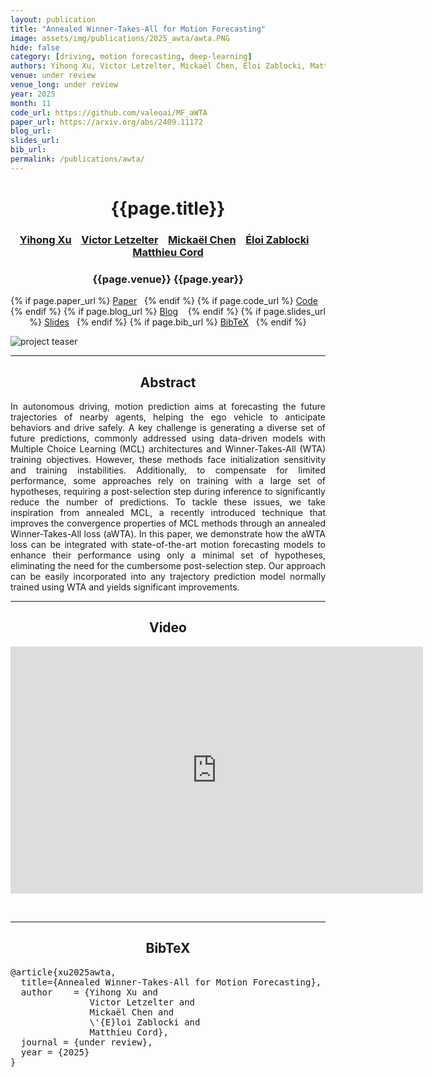 ```yaml
---
layout: publication
title: "Annealed Winner-Takes-All for Motion Forecasting" 
image: assets/img/publications/2025_awta/awta.PNG
hide: false
category: [driving, motion forecasting, deep-learning]
authors: Yihong Xu, Victor Letzelter, Mickaël Chen, Éloi Zablocki, Matthieu Cord
venue: under review
venue_long: under review
year: 2025
month: 11
code_url: https://github.com/valeoai/MF_aWTA
paper_url: https://arxiv.org/abs/2409.11172
blog_url: 
slides_url: 
bib_url: 
permalink: /publications/awta/
---
```


<h1 align="center"> {{page.title}} </h1>
<!-- Simple call of authors -->
<!-- <h3 align="center"> {{page.authors}} </h3> -->
<!-- Alternatively you can add links to author pages -->
<h3 align="center"> <a href="https://scholar.google.fr/citations?user=vMLRRVkAAAAJ">Yihong Xu</a> &nbsp;&nbsp; <a href="https://victorletzelter.github.io">Victor Letzelter</a> &nbsp;&nbsp; <a href="https://scholar.google.com/citations?user=QnRpMJAAAAAJ">Mickaël Chen</a> &nbsp;&nbsp; <a href="https://scholar.google.fr/citations?user=dOkbUmEAAAAJ">Éloi Zablocki</a> &nbsp;&nbsp; <a href="https://cord.isir.upmc.fr/">Matthieu Cord</a></h3>


<h3 align="center"> {{page.venue}} {{page.year}} </h3>

<div align="center">
  <p>
    {% if page.paper_url %}
    <a href="{{ page.paper_url }}"><i class="far fa-file-pdf"></i> Paper</a>&nbsp;&nbsp;
    {% endif %}
    {% if page.code_url %}
    <a href="{{ page.code_url }}"><i class="fab fa-github"></i> Code</a> &nbsp;&nbsp;
    {% endif %}
    {% if page.blog_url %}
    <a href="{{ page.blog_url }}"><i class="fab fa-blogger"></i> Blog</a> &nbsp;&nbsp;
    {% endif %}
    {% if page.slides_url %}
    <a href="{{ page.slides_url }}"><i class="far fa-file-pdf"></i> Slides</a>&nbsp;&nbsp;
    {% endif %}
    {% if page.bib_url %}
    <a href="{{ page.bib_url}}"><i class="far fa-file-alt"></i> BibTeX</a>&nbsp;&nbsp;
    {% endif %}
  </p>
</div>


<div class="publication-teaser">
    <img src="../../{{ page.image }}" alt="project teaser"/>
</div>


<hr>

<h2  align="center">Abstract</h2>

<p align="justify">In autonomous driving, motion prediction aims at forecasting the future trajectories of nearby agents, helping the ego vehicle to anticipate behaviors and drive safely. A key challenge is generating a diverse set of future predictions, commonly addressed using data-driven models with Multiple Choice Learning (MCL) architectures and Winner-Takes-All (WTA) training objectives. However, these methods face initialization sensitivity and training instabilities. Additionally, to compensate for limited performance, some approaches rely on training with a large set of hypotheses, requiring a post-selection step during inference to significantly reduce the number of predictions. To tackle these issues, we take inspiration from annealed MCL, a recently introduced technique that improves the convergence properties of MCL methods through an annealed Winner-Takes-All loss (aWTA). In this paper, we demonstrate how the aWTA loss can be integrated with state-of-the-art motion forecasting models to enhance their performance using only a minimal set of hypotheses, eliminating the need for the cumbersome post-selection step. Our approach can be easily incorporated into any trajectory prediction model normally trained using WTA and yields significant improvements.</p>

<hr>
<h2 align="center"> Video</h2>

<p align="center">
  <iframe width="660" height="395" src="https://www.youtube.com/embed/EOsIayPi7Lw?si=1S2JDqEFa3GlMjJc" frameborder="0" allow="autoplay; encrypted-media" allowfullscreen align="center"></iframe>
</p>

<br>
<hr>

<h2  align="center">BibTeX</h2>
<left>
  <pre class="bibtex-box">
@article{xu2025awta,
  title={Annealed Winner-Takes-All for Motion Forecasting},
  author    = {Yihong Xu and
               Victor Letzelter and
               Mickaël Chen and
               \'{E}loi Zablocki and
               Matthieu Cord},
  journal = {under review},
  year = {2025}
}
</pre>
</left>

<br>
